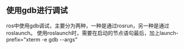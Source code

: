 



## 使用gdb进行调试
ros中使用gdb调试，主要分为两种，一种是通过rosrun，另一种是通过roslaunch。
使用roslaunch时，需要在启动的节点语句最后，加上launch-prefix="xterm -e gdb --args"